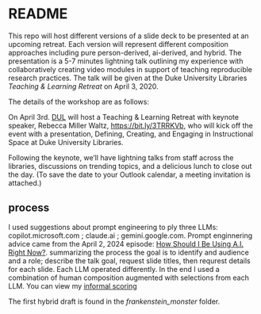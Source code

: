 # README

<!-- badges: start -->

<!-- badges: end -->

This repo will host different versions of a slide deck to be presented at an upcoming retreat.  Each version will represent different composition approaches including pure person-derived, ai-derived, and hybrid.  The presentation is a 5-7 minutes lightning talk outlining my experience with collaboratively creating video modules in support of teaching reproducible research practices.  The talk will be given at the Duke University Libraries _Teaching & Learning Retreat_ on April 3, 2020.

The details of the workshop are as follows:

On April 3rd.  [DUL](https://library.duke.edu) will host a Teaching & Learning Retreat with keynote speaker, Rebecca Miller Waltz, https://bit.ly/3TRRKVb, who will kick off the event with a presentation, Defining, Creating, and Engaging in Instructional Space at Duke University Libraries.

Following the keynote, we’ll have lightning talks from staff across the libraries, discussions on trending topics, and a delicious lunch to close out the day. (To save the date to your Outlook calendar, a meeting invitation is attached.)

## process

I used suggestions about prompt engineering to ply three LLMs:  copilot.microsoft.com ; claude.ai ; gemini.google.com.  Prompt enginnering advice came from the April 2, 2024 episode:  [How Should I Be Using A.I. Right Now?](https://www.nytimes.com/2024/04/02/opinion/ezra-klein-podcast-ethan-mollick.html). summarizing the process the goal is to identify and audience and a role; describe the talk goal, request slide titles, then requrest details for each slide.   Each LLM operated differently.  In the end I used a combination of human composition augmented with selections from each LLM.  You can view my [informal scoring](score_informal.qmd)

The first hybrid draft is found in the _frankenstein_monster_ folder.


